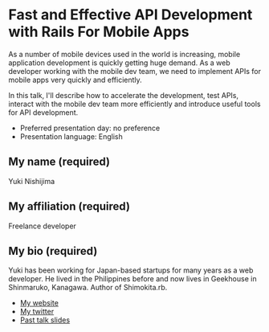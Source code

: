 # Fast and Effective API Development with Rails For Mobile Apps

As a number of mobile devices used in the world is increasing, mobile application development is quickly  getting huge demand. As a web developer working with the mobile dev team, we need to implement APIs for mobile apps very quickly and efficiently.

In this talk, I'll describe how to accelerate the development, test APIs, interact with the mobile dev team more efficiently and introduce useful tools for API development.

- Preferred presentation day: no preference
- Presentation language: English

## My name (required)
Yuki Nishijima

## My affiliation (required)
Freelance developer

## My bio (required)
Yuki has been working for Japan-based startups for many years as a web developer. He lived in the Philippines before and now lives in Geekhouse in Shinmaruko, Kanagawa. Author of Shimokita.rb.

- [My website](http://yukinishijima.net/ja)
- [My twitter](https://twitter.com/#!/yuki24)
- [Past talk slides](http://www.slideshare.net/YukiNishijima)
